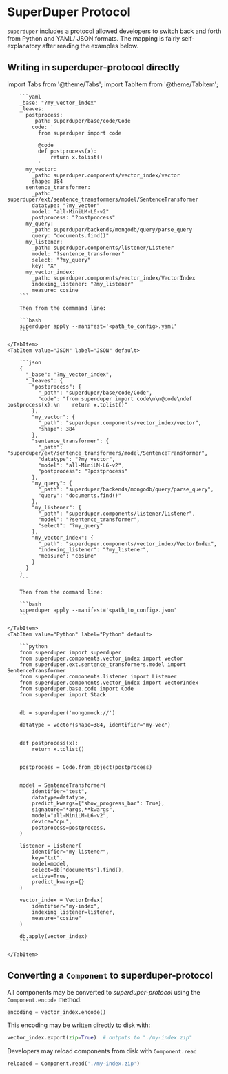 # SuperDuper Protocol

`superduper` includes a protocol allowed developers to switch back and forth from Python and YAML/ JSON formats.
The mapping is fairly self-explanatory after reading the examples below.

## Writing in superduper-protocol directly

import Tabs from '@theme/Tabs';
import TabItem from '@theme/TabItem';

<Tabs>
    <TabItem value="YAML" label="YAML" default>

        ```yaml
        _base: "?my_vector_index"
        _leaves:
          postprocess:
            _path: superduper/base/code/Code
            code: '
              from superduper import code

              @code
              def postprocess(x):
                  return x.tolist()
              '
          my_vector:
            _path: superduper.components/vector_index/vector
            shape: 384
          sentence_transformer:
            _path: superduper/ext/sentence_transformers/model/SentenceTransformer
            datatype: "?my_vector"
            model: "all-MiniLM-L6-v2"
            postprocess: "?postprocess"
          my_query:
            _path: superduper/backends/mongodb/query/parse_query
            query: "documents.find()"
          my_listener:
            _path: superduper.components/listener/Listener
            model: "?sentence_transformer"
            select: "?my_query"
            key: "X"
          my_vector_index:
            _path: superduper.components/vector_index/VectorIndex
            indexing_listener: "?my_listener"
            measure: cosine
        ```

        Then from the commmand line:

        ```bash
        superduper apply --manifest='<path_to_config>.yaml'
        ```

    </TabItem>
    <TabItem value="JSON" label="JSON" default>

        ```json
        {
          "_base": "?my_vector_index",
          "_leaves": {
            "postprocess": {
              "_path": "superduper/base/code/Code",
              "code": "from superduper import code\n\n@code\ndef postprocess(x):\n    return x.tolist()"
            },
            "my_vector": {
              "_path": "superduper.components/vector_index/vector",
              "shape": 384
            },
            "sentence_transformer": {
              "_path": "superduper/ext/sentence_transformers/model/SentenceTransformer",
              "datatype": "?my_vector",
              "model": "all-MiniLM-L6-v2",
              "postprocess": "?postprocess"
            },
            "my_query": {
              "_path": "superduper/backends/mongodb/query/parse_query",
              "query": "documents.find()"
            },
            "my_listener": {
              "_path": "superduper.components/listener/Listener",
              "model": "?sentence_transformer",
              "select": "?my_query"
            },
            "my_vector_index": {
              "_path": "superduper.components/vector_index/VectorIndex",
              "indexing_listener": "?my_listener",
              "measure": "cosine"
            }
          }
        }
        ```

        Then from the command line:

        ```bash
        superduper apply --manifest='<path_to_config>.json'
        ```

    </TabItem>
    <TabItem value="Python" label="Python" default>

        ```python
        from superduper import superduper
        from superduper.components.vector_index import vector
        from superduper.ext.sentence_transformers.model import SentenceTransformer
        from superduper.components.listener import Listener
        from superduper.components.vector_index import VectorIndex
        from superduper.base.code import Code
        from superduper import Stack


        db = superduper('mongomock://')

        datatype = vector(shape=384, identifier="my-vec")


        def postprocess(x):
            return x.tolist()


        postprocess = Code.from_object(postprocess)


        model = SentenceTransformer(
            identifier="test",
            datatype=datatype,
            predict_kwargs={"show_progress_bar": True},
            signature="*args,**kwargs",
            model="all-MiniLM-L6-v2",
            device="cpu",
            postprocess=postprocess,
        )

        listener = Listener(
            identifier="my-listener",
            key="txt",
            model=model,
            select=db['documents'].find(),
            active=True,
            predict_kwargs={}
        )

        vector_index = VectorIndex(
            identifier="my-index",
            indexing_listener=listener,
            measure="cosine"
        )

        db.apply(vector_index)
        ```
      
    </TabItem>
</Tabs>

## Converting a `Component` to superduper-protocol

All components may be converted to *superduper-protocol* using the `Component.encode` method:

```python
encoding = vector_index.encode()
```

This encoding may be written directly to disk with:

```python
vector_index.export(zip=True)  # outputs to "./my-index.zip"
```

Developers may reload components from disk with `Component.read`

```python
reloaded = Component.read('./my-index.zip')
```
